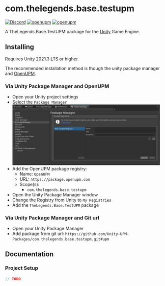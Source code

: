 # com.thelegends.base.testupm

[![Discord](https://img.shields.io/discord/855294214065487932.svg?label=&logo=discord&logoColor=ffffff&color=7389D8&labelColor=6A7EC2)](https://discord.gg/xQgMW9ufN4) [![openupm](https://img.shields.io/npm/v/com.thelegends.base.testupm?label=openupm&registry_uri=https://package.openupm.com)](https://openupm.com/packages/com.thelegends.base.testupm/) [![openupm](https://img.shields.io/badge/dynamic/json?color=brightgreen&label=downloads&query=%24.downloads&suffix=%2Fmonth&url=https%3A%2F%2Fpackage.openupm.com%2Fdownloads%2Fpoint%2Flast-month%2Fcom.thelegends.base.testupm)](https://openupm.com/packages/com.thelegends.base.testupm/)

A TheLegends.Base.TestUPM package for the [Unity](https://unity.com/) Game Engine.

## Installing

Requires Unity 2021.3 LTS or higher.

The recommended installation method is though the unity package manager and [OpenUPM](https://openupm.com/packages/com.thelegends.base.testupm).

### Via Unity Package Manager and OpenUPM

- Open your Unity project settings
- Select the `Package Manager`
![scoped-registries](images/package-manager-scopes.png)
- Add the OpenUPM package registry:
  - Name: `OpenUPM`
  - URL: `https://package.openupm.com`
  - Scope(s):
    - `com.thelegends.base.testupm`
- Open the Unity Package Manager window
- Change the Registry from Unity to `My Registries`
- Add the `TheLegends.Base.TestUPM` package

### Via Unity Package Manager and Git url

- Open your Unity Package Manager
- Add package from git url: `https://github.com/Unity-UPM-Packages/com.thelegends.base.testupm.git#upm`

## Documentation

### Project Setup

```csharp
// TODO
```
